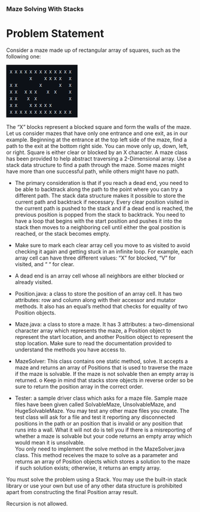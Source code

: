 ### Maze Solving With Stacks


# Problem Statement 
Consider a maze made up of rectangular array of squares, such as the following one:

![ ](https://github.com/carissa406/CSC385/blob/main/StackAssignment/Capture.PNG)

The “X” blocks represent a blocked square and form the walls of the maze. Let us consider mazes that have only one entrance and one exit, as in our example. Beginning at the entrance at the top left side of the maze, find a path to the exit at the bottom right side. You can move only up, down, left, or right. Square is either clear or blocked by an X character. 
A maze class has been provided to help abstract traversing a 2-Dimensional array. Use a stack data structure to find a path through the maze. Some mazes might have more than one successful path, while others might have no path.

- The primary consideration is that if you reach a dead end, you need to be able to backtrack along the path to the point where you can try a different path. The stack data structure makes it possible to store the current path and backtrack if necessary.  Every clear position visited in the current path is pushed to the stack and if a dead end is reached, the previous position is popped from the stack to backtrack.  You need to have a loop that begins with the start position and pushes it into the stack then moves to a neighboring cell until either the goal position is reached, or the stack becomes empty.
- Make sure to mark each clear array cell you move to as visited to avoid checking it again and getting stuck in an infinite loop. For example, each array cell can have three different values: “X” for blocked, “V” for visited, and “ “ for clear. 
- A dead end is an array cell whose all neighbors are either blocked or already visited.

- Position.java:   a class to store the position of an array cell. It has two attributes: row and column along with their accessor and mutator methods. It also has an equal’s method that checks for equality of two Position objects. 
- Maze.java:  a class to store a maze.  It has 3 attributes: a two-dimensional character array which represents the maze, a Position object to represent the start location, and another Position object to represent the stop location.   Make sure to read the documentation provided to understand the methods you have access to.
- MazeSolver:  This class contains one static method, solve.  It accepts a maze and returns an array of Positions that is used to traverse the maze if the maze is solvable.  If the maze is not solvable then an empty array is returned.
o	Keep in mind that stacks store objects in reverse order so be sure to return the position array in the correct order.
- Tester:  a sample driver class which asks for a maze file.  Sample maze files have been given called SolvableMaze, UnsolvableMaze, and HugeSolvableMaze.  You may test any other maze files you create.  The test class will ask for a file and test it reporting any disconnected positions in the path or an position that is invalid or any position that runs into a wall.  What it will not do is tell you if there  is a misreporting of whether a maze is solvable but your code returns an empty array which would mean it is unsolvable.  
You only need to implement the solve method in the MazeSolver.java class. This method receives the maze to solve as a parameter and returns an array of Position objects which stores a solution to the maze if such solution exists; otherwise, it returns an empty array.  

You must solve the problem using a Stack.  You may use the built-in stack library or use your own but use of any other data structure is prohibited apart from constructing the final Position array result.

Recursion is not allowed.
